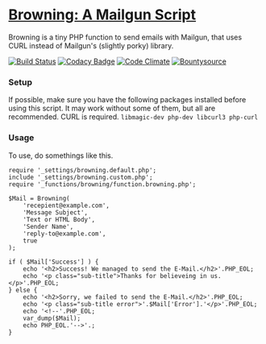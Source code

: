 [Browning: A Mailgun Script](https://github.com/eustasy/browning-a-mailgun-script)
=======================

Browning is a tiny PHP function to send emails with Mailgun, that uses CURL instead of Mailgun's (slightly porky) library.

[![Build Status](https://travis-ci.org/eustasy/browning-a-mailgun-script.svg?branch=master)](https://travis-ci.org/eustasy/browning-a-mailgun-script)
[![Codacy Badge](https://api.codacy.com/project/badge/Grade/2ad06973b8d44091b0caf436ddd953f2)](https://www.codacy.com/app/lewisgoddard/browning-a-mailgun-script?utm_source=github.com&amp;utm_medium=referral&amp;utm_content=eustasy/browning-a-mailgun-script&amp;utm_campaign=Badge_Grade)
[![Code Climate](https://codeclimate.com/github/eustasy/browning-a-mailgun-script/badges/gpa.svg)](https://codeclimate.com/github/eustasy/nbrowning-a-mailgun-script)
[![Bountysource](https://www.bountysource.com/badge/tracker?tracker_id=398934)](https://www.bountysource.com/teams/eustasy/issues?tracker_ids=398934)

### Setup
If possible, make sure you have the following packages installed before using this script. It may work without some of them, but all are recommended. CURL is required.
`libmagic-dev php-dev libcurl3 php-curl`

### Usage
To use, do somethings like this.
```
require '_settings/browning.default.php';
include '_settings/browning.custom.php';
require '_functions/browning/function.browning.php';

$Mail = Browning(
	'recepient@example.com',
	'Message Subject',
	'Text or HTML Body',
	'Sender Name',
	'reply-to@example.com',
	true
);

if ( $Mail['Success'] ) {
	echo '<h2>Success! We managed to send the E-Mail.</h2>'.PHP_EOL;
	echo '<p class="sub-title">Thanks for believeing in us.</p>'.PHP_EOL;
} else {
	echo '<h2>Sorry, we failed to send the E-Mail.</h2>'.PHP_EOL;
	echo '<p class="sub-title error">'.$Mail['Error'].'</p>'.PHP_EOL;
	echo '<!--'.PHP_EOL;
	var_dump($Mail);
	echo PHP_EOL.'-->'.;
}
```
